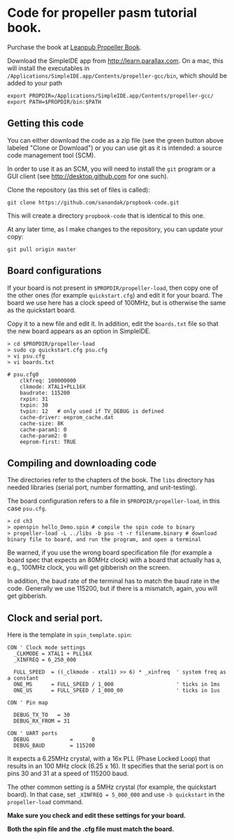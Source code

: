 # Code for propeller pasm tutorial book.

Purchase the book at [Leanpub Propeller Book](https://leanpub.com/propellerassemblerpasmintroduction).

Download the SimpleIDE app from http://learn.parallax.com.
On a mac, this will install the executables in 
`/Applications/SimpleIDE.app/Contents/propeller-gcc/bin`, which should be added
to your path

```
export PROPDIR=/Applications/SimpleIDE.app/Contents/propeller-gcc/
export PATH=$PROPDIR/bin:$PATH
```

## Getting this code
You can either download the code as a zip file (see the green button above labeled "Clone or Download") or you can use git as it is intended: a source code management tool (SCM).

In order to use it as an SCM, you will need to install the `git` program or a GUI client (see http://desktop.github.com for one such).

Clone the repository (as this set of files is called):
```
git clone https://github.com/sanandak/propbook-code.git
```
This will create a directory `propbook-code` that is identical to this one.

At any later time, as I make changes to the repository, you can update
your copy:
```
git pull origin master
```


## Board configurations
If your board is not present in `$PROPDIR/propeller-load`, then copy one of the
other ones (for example `quickstart.cfg`) and edit it for your board.  The board we use here has a clock speed of 100MHz, but is otherwise the same as
the quickstart board.

Copy it to a new file and edit it.  In addition, edit the `boards.txt` file 
so that the new board appears as an option in SimpleIDE.
```
> cd $PROPDIR/propeller-load
> sudo cp quickstart.cfg psu.cfg
> vi psu.cfg
> vi boards.txt
```

```
# psu.cfg0
    clkfreq: 100000000
    clkmode: XTAL1+PLL16X
    baudrate: 115200
    rxpin: 31
    txpin: 30
    tvpin: 12   # only used if TV_DEBUG is defined
    cache-driver: eeprom_cache.dat
    cache-size: 8K
    cache-param1: 0
    cache-param2: 0
    eeprom-first: TRUE
```

## Compiling and downloading code

The directories refer to the chapters of the book.  The `libs` directory
has needed libraries (serial port, number formatting, and unit-testing).

The board configuration refers to a file in `$PROPDIR/propeller-load`, in this case `psu.cfg`.

```
> cd ch3
> openspin hello_Demo.spin # compile the spin code to binary
> propeller-load -L ../libs -b psu -t -r filename.binary # download binary file to board, and run the program, and open a terminal 
```

Be warned, if you use the wrong board specification file (for example a board spec that expects an 80MHz clock) with a board that actually has a, e.g., 100MHz
clock, you will get gibberish on the screen.

In addition, the baud rate of the terminal has to match the baud rate
in the code.  Generally we use 115200, but if there is a mismatch,
again, you will get gibberish.

## Clock and serial port.

Here is the template in `spin_template.spin`:

```
CON ' Clock mode settings
  _CLKMODE = XTAL1 + PLL16X
  _XINFREQ = 6_250_000

  FULL_SPEED  = ((_clkmode - xtal1) >> 6) * _xinfreq  ' system freq as a constant
  ONE_MS      = FULL_SPEED / 1_000                    ' ticks in 1ms
  ONE_US      = FULL_SPEED / 1_000_00                 ' ticks in 1us

CON ' Pin map

  DEBUG_TX_TO   = 30
  DEBUG_RX_FROM = 31

CON ' UART ports
  DEBUG             =      0
  DEBUG_BAUD        = 115200
```

It expects a 6.25MHz crystal, with a 16x PLL (Phase Locked Loop) that
results in an 100 MHz clock (6.25 x 16).
It specifies that the serial port is on pins 30 and 31 at a speed of
115200 baud.

The other common setting is a 5MHz crystal (for example, the quickstart board).  In that case, set `_XINFREQ = 5_000_000` and use `-b quickstart` in the `propeller-load` command.

**Make sure you check and edit these settings for your board.**

**Both the spin file and the .cfg file must match the board.**

